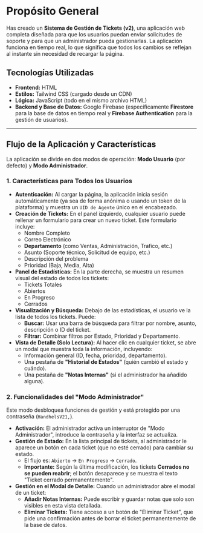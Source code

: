 # Propósito General

Has creado un **Sistema de Gestión de Tickets (v2)**, una aplicación web completa diseñada para que los usuarios puedan enviar solicitudes de soporte y para que un administrador pueda gestionarlas. La aplicación funciona en tiempo real, lo que significa que todos los cambios se reflejan al instante sin necesidad de recargar la página.

## Tecnologías Utilizadas

* **Frontend:** HTML
* **Estilos:** Tailwind CSS (cargado desde un CDN)
* **Lógica:** JavaScript (todo en el mismo archivo HTML)
* **Backend y Base de Datos:** Google Firebase (específicamente **Firestore** para la base de datos en tiempo real y **Firebase Authentication** para la gestión de usuarios).

---

## Flujo de la Aplicación y Características

La aplicación se divide en dos modos de operación: **Modo Usuario** (por defecto) y **Modo Administrador**.

### 1. Características para Todos los Usuarios

* **Autenticación:** Al cargar la página, la aplicación inicia sesión automáticamente (ya sea de forma anónima o usando un token de la plataforma) y muestra un `UID de Agente` único en el encabezado.
* **Creación de Tickets:** En el panel izquierdo, cualquier usuario puede rellenar un formulario para crear un nuevo ticket. Este formulario incluye:
    * Nombre Completo
    * Correo Electrónico
    * **Departamento** (como Ventas, Administración, Trafico, etc.)
    * Asunto (Soporte técnico, Solicitud de equipo, etc.)
    * Descripción del problema
    * Prioridad (Baja, Media, Alta)
* **Panel de Estadísticas:** En la parte derecha, se muestra un resumen visual del estado de todos los tickets:
    * Tickets Totales
    * Abiertos
    * En Progreso
    * Cerrados
* **Visualización y Búsqueda:** Debajo de las estadísticas, el usuario ve la lista de todos los tickets. Puede:
    * **Buscar:** Usar una barra de búsqueda para filtrar por nombre, asunto, descripción o ID del ticket.
    * **Filtrar:** Combinar filtros por Estado, Prioridad y Departamento.
* **Vista de Detalle (Solo Lectura):** Al hacer clic en cualquier ticket, se abre un modal que muestra toda la información, incluyendo:
    * Información general (ID, fecha, prioridad, departamento).
    * Una pestaña de **"Historial de Estados"** (quién cambió el estado y cuándo).
    * Una pestaña de **"Notas Internas"** (si el administrador ha añadido alguna).

### 2. Funcionalidades del "Modo Administrador"

Este modo desbloquea funciones de gestión y está protegido por una contraseña (`HandhelsV21,`).

* **Activación:** El administrador activa un interruptor de "Modo Administrador", introduce la contraseña y la interfaz se actualiza.
* **Gestión de Estado:** En la lista principal de tickets, al administrador le aparece un botón en cada ticket (que no esté cerrado) para cambiar su estado.
    * El flujo es: `Abierto` -> `En Progreso` -> `Cerrado`.
    * **Importante:** Según la última modificación, los tickets **Cerrados no se pueden reabrir**; el botón desaparece y se muestra el texto "Ticket cerrado permanentemente".
* **Gestión en el Modal de Detalle:** Cuando un administrador abre el modal de un ticket:
    * **Añadir Notas Internas:** Puede escribir y guardar notas que solo son visibles en esta vista detallada.
    * **Eliminar Tickets:** Tiene acceso a un botón de "Eliminar Ticket", que pide una confirmación antes de borrar el ticket permanentemente de la base de datos.
